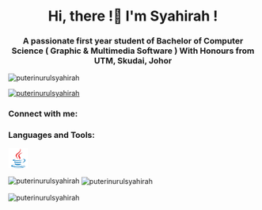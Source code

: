 <h1 align="center">Hi, there !👋 I'm Syahirah !</h1>
<h3 align="center">A passionate first year student of Bachelor of Computer Science ( Graphic & Multimedia Software ) With Honours from UTM, Skudai, Johor</h3>

<p align="left"> <img src="https://komarev.com/ghpvc/?username=puterinurulsyahirah&label=Profile%20views&color=0e75b6&style=flat" alt="puterinurulsyahirah" /> </p>

<p align="left"> <a href="https://github.com/ryo-ma/github-profile-trophy"><img src="https://github-profile-trophy.vercel.app/?username=puterinurulsyahirah" alt="puterinurulsyahirah" /></a> </p>

<h3 align="left">Connect with me:</h3>
<p align="left">
</p>

<h3 align="left">Languages and Tools:</h3>
<p align="left"> <a href="https://www.java.com" target="_blank" rel="noreferrer"> <img src="https://raw.githubusercontent.com/devicons/devicon/master/icons/java/java-original.svg" alt="java" width="40" height="40"/> </a> </p>

<p><img align="left" src="https://github-readme-stats.vercel.app/api/top-langs?username=puterinurulsyahirah&show_icons=true&locale=en&layout=compact" alt="puterinurulsyahirah" /></p>

<p>&nbsp;<img align="center" src="https://github-readme-stats.vercel.app/api?username=puterinurulsyahirah&show_icons=true&locale=en" alt="puterinurulsyahirah" /></p>

<p><img align="center" src="https://github-readme-streak-stats.herokuapp.com/?user=puterinurulsyahirah&" alt="puterinurulsyahirah" /></p>

